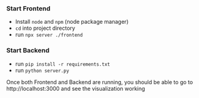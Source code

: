 ### Start Frontend
- Install `node` and `npm` (node package manager)
- `cd` into project directory
- run `npx server ./frontend`

### Start Backend
- run `pip install -r requirements.txt`
- run `python server.py`

Once both Frontend and Backend are running, you should be able to go to http://localhost:3000 and see the visualization working
